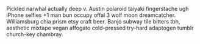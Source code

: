 Pickled narwhal actually deep v. Austin polaroid taiyaki fingerstache ugh iPhone selfies +1 man bun occupy offal 3 wolf moon dreamcatcher. Williamsburg chia prism etsy craft beer. Banjo subway tile bitters tbh, aesthetic mixtape vegan affogato cold-pressed try-hard adaptogen tumblr church-key chambray.